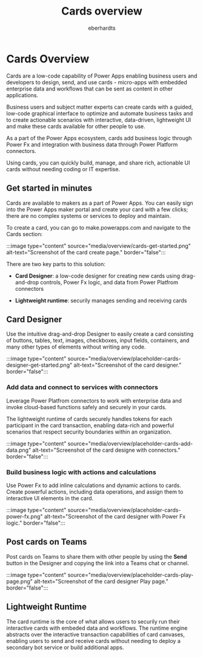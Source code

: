 ﻿---
title: "Cards overview"
description: "Get a quick overview of cards as a Power Apps capability and the busines problems cards can help you solve"
keywords: "Cards, Power Apps, overview"
ms.date: 09/20/2022
ms.topic: article
author: eberhardts
ms.author: v-eberhardts
manager: shellyha
ms.reviewer: 
ms.custom: 
ms.collection: 
---

# Cards Overview

Cards are a low-code capability of Power Apps enabling business users and developers to design, send, and use cards - micro-apps with embedded enterprise data and workflows that can be sent as content in other applications.

Business users and subject matter experts can create cards with a guided, low-code graphical interface to optimize and automate business tasks and to create actionable scenarios with interactive, data-driven, lightweight UI and make these cards available for other people to use.

As a part of the Power Apps ecosystem, cards add business logic through Power Fx and integration with business data through Power Platform connectors.

Using cards, you can quickly build, manage, and share rich, actionable UI cards without needing coding or IT expertise.

## Get started in minutes

Cards are available to makers as a part of Power Apps. You can easily sign into the Power Apps maker portal and create your card with a few clicks; there are no complex systems or services to deploy and maintain.

To create a card, you can go to make.powerapps.com and navigate to the Cards section:  

:::image type="content" source="media/overview/cards-get-started.png" alt-text="Screenshot of the card create page." border="false":::

There are two key parts to this solution:

- **Card Designer**: a low-code designer for creating new cards using drag-and-drop controls, Power Fx logic, and data from Power Platfrom connectors

- **Lightweight runtime**: securily manages sending and receiving cards

## Card Designer

Use the intuitive drag-and-drop Designer to easily create a card consisting of buttons, tables, text, images, checkboxes, input fields, containers, and many other types of elements without writing any code.

:::image type="content" source="media/overview/placeholder-cards-designer-get-started.png" alt-text="Screenshot of the card designer." border="false":::

### Add data and connect to services with connectors

Leverage Power Platfrom connectors to work with enterprise data and invoke cloud-based functions safely and securely in your cards.

The lightweight runtime of cards securely handles tokens for each participant in the card transaction, enabling data-rich and powerful scenarios that respect security boundaries within an organization.

:::image type="content" source="media/overview/placeholder-cards-add-data.png" alt-text="Screenshot of the card designe with connectors." border="false":::

### Build business logic with actions and calculations

Use Power Fx to add inline calculations and dynamic actions to cards. Create powerful actions, including data operations, and assign them to interactive UI elements in the card.

:::image type="content" source="media/overview/placeholder-cards-power-fx.png" alt-text="Screenshot of the card designer with Power Fx logic." border="false":::


## Post cards on Teams 
Post cards on Teams to share them with other people by using the **Send** button in the Designer and copying the link into a Teams chat or channel.

:::image type="content" source="media/overview/placeholder-cards-play-page.png" alt-text="Screenshot of the card designer Play page." border="false":::

## Lightweight Runtime

The card runtime is the core of what allows users to securily run their interactive cards with embeded data and workflows. The runtime engine abstracts over the interactive transaction capabilities of card canvases, enabling users to send and receive cards without needing to deploy a secondary bot service or build additional apps.

